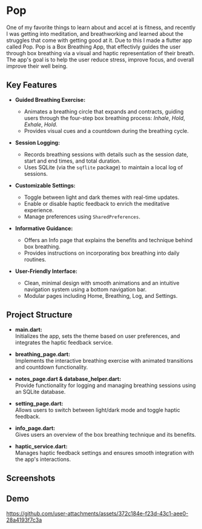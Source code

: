 # Pop

One of my favorite things to learn about and accel at is fitness, and recently I was getting into meditation, and breathworking and learned about the struggles that come with getting good at it. Due to this I made a flutter app called Pop. Pop is a Box Breathing App, that effectivly guides the user through box breathing via a visual and haptic representation of their breath. The app's goal is to help the user reduce stress, improve focus, and overall improve their well being.

## Key Features

- **Guided Breathing Exercise:**  
  - Animates a breathing circle that expands and contracts, guiding users through the four-step box breathing process: *Inhale*, *Hold*, *Exhale*, *Hold*.  
  - Provides visual cues and a countdown during the breathing cycle.
  
- **Session Logging:**  
  - Records breathing sessions with details such as the session date, start and end times, and total duration.  
  - Uses SQLite (via the `sqflite` package) to maintain a local log of sessions.

- **Customizable Settings:**  
  - Toggle between light and dark themes with real-time updates.  
  - Enable or disable haptic feedback to enrich the meditative experience.  
  - Manage preferences using `SharedPreferences`.

- **Informative Guidance:**  
  - Offers an Info page that explains the benefits and technique behind box breathing.  
  - Provides instructions on incorporating box breathing into daily routines.

- **User-Friendly Interface:**  
  - Clean, minimal design with smooth animations and an intuitive navigation system using a bottom navigation bar.  
  - Modular pages including Home, Breathing, Log, and Settings.

## Project Structure

- **main.dart:**  
  Initializes the app, sets the theme based on user preferences, and integrates the haptic feedback service.
  
- **breathing_page.dart:**  
  Implements the interactive breathing exercise with animated transitions and countdown functionality.
  
- **notes_page.dart & database_helper.dart:**  
  Provide functionality for logging and managing breathing sessions using an SQLite database.
  
- **setting_page.dart:**  
  Allows users to switch between light/dark mode and toggle haptic feedback.
  
- **info_page.dart:**  
  Gives users an overview of the box breathing technique and its benefits.
  
- **haptic_service.dart:**  
  Manages haptic feedback settings and ensures smooth integration with the app's interactions.

## Screenshots


## Demo
https://github.com/user-attachments/assets/372c184e-f23d-43c1-aee0-28a4193f7c3a

